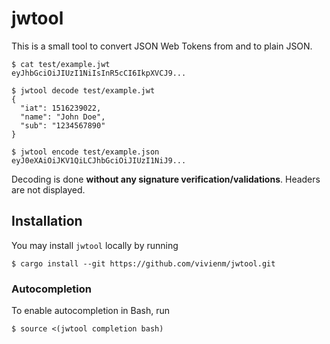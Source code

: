 # jwtool

This is a small tool to convert JSON Web Tokens from and to plain JSON.

```console
$ cat test/example.jwt
eyJhbGciOiJIUzI1NiIsInR5cCI6IkpXVCJ9...

$ jwtool decode test/example.jwt
{
  "iat": 1516239022,
  "name": "John Doe",
  "sub": "1234567890"
}

$ jwtool encode test/example.json
eyJ0eXAiOiJKV1QiLCJhbGciOiJIUzI1NiJ9...
```

Decoding is done **without any signature verification/validations**.
Headers are not displayed.

## Installation

You may install `jwtool` locally by running

```console
$ cargo install --git https://github.com/vivienm/jwtool.git
```

### Autocompletion

To enable autocompletion in Bash, run

```console
$ source <(jwtool completion bash)
```
